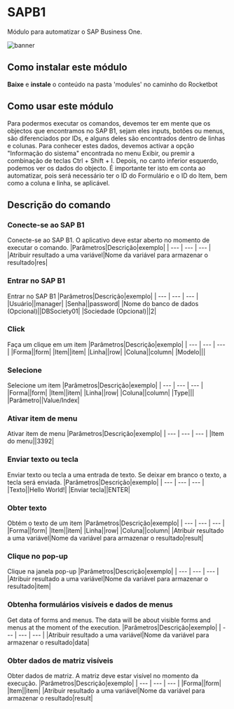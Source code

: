



# SAPB1
  
Módulo para automatizar o SAP Business One.  
  
![banner](imgs/Banner_SAPB1.png)

## Como instalar este módulo
  
__Baixe__ e __instale__ o conteúdo na pasta 'modules' no caminho do Rocketbot  

## Como usar este módulo

Para podermos executar os comandos, devemos ter em mente que os objectos que encontramos no SAP B1, sejam eles inputs, botões ou menus, são diferenciados por IDs, e alguns deles são encontrados dentro de linhas e colunas. Para conhecer estes dados, devemos activar a opção "Informação do sistema" encontrada no menu Exibir, ou premir a combinação de teclas Ctrl + Shift + I. Depois, no canto inferior esquerdo, podemos ver os dados do objecto. É importante ter isto em conta ao automatizar, pois será necessário ter o ID do Formulário e o ID do Item, bem como a coluna e linha, se aplicável.

## Descrição do comando

### Conecte-se ao SAP B1
  
Conecte-se ao SAP B1. O aplicativo deve estar aberto no momento de executar o comando.
|Parâmetros|Descrição|exemplo|
| --- | --- | --- |
|Atribuir resultado a uma variável|Nome da variável para armazenar o resultado|res|

### Entrar no SAP B1
  
Entrar no SAP B1
|Parâmetros|Descrição|exemplo|
| --- | --- | --- |
|Usuário||manager|
|Senha||password|
|Nome do banco de dados (Opcional)||DBSociety01|
|Sociedade (Opcional)||2|

### Click
  
Faça um clique em um item
|Parâmetros|Descrição|exemplo|
| --- | --- | --- |
|Forma||form|
|Item||item|
|Linha||row|
|Coluna||column|
|Modelo|||

### Selecione
  
Selecione um item
|Parâmetros|Descrição|exemplo|
| --- | --- | --- |
|Forma||form|
|Item||item|
|Linha||row|
|Coluna||column|
|Type|||
|Parâmetro||Value/Index|

### Ativar item de menu
  
Ativar item de menu
|Parâmetros|Descrição|exemplo|
| --- | --- | --- |
|Item do menu||3392|

### Enviar texto ou tecla
  
Enviar texto ou tecla a uma entrada de texto. Se deixar em branco o texto, a tecla será enviada.
|Parâmetros|Descrição|exemplo|
| --- | --- | --- |
|Texto||Hello World!|
|Enviar tecla||ENTER|

### Obter texto
  
Obtém o texto de um item
|Parâmetros|Descrição|exemplo|
| --- | --- | --- |
|Forma||form|
|Item||item|
|Linha||row|
|Coluna||column|
|Atribuir resultado a uma variável|Nome da variável para armazenar o resultado|result|

### Clique no pop-up
  
Clique na janela pop-up
|Parâmetros|Descrição|exemplo|
| --- | --- | --- |
|Atribuir resultado a uma variável|Nome da variável para armazenar o resultado|item|

### Obtenha formulários visíveis e dados de menus
  
Get data of forms and menus. The data will be about visible forms and menus at the moment of the execution.
|Parâmetros|Descrição|exemplo|
| --- | --- | --- |
|Atribuir resultado a uma variável|Nome da variável para armazenar o resultado|data|

### Obter dados de matriz visíveis
  
Obter dados de matriz. A matriz deve estar visível no momento da execução.
|Parâmetros|Descrição|exemplo|
| --- | --- | --- |
|Forma||form|
|Item||item|
|Atribuir resultado a uma variável|Nome da variável para armazenar o resultado|result|